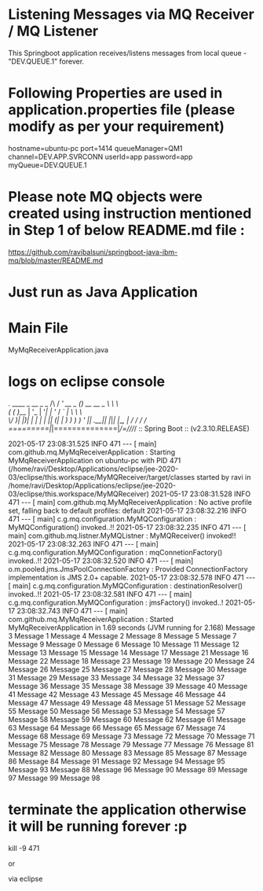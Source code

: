 # Listening Messages via MQ Receiver / MQ Listener

This Springboot application receives/listens messages from local queue - "DEV.QUEUE.1" forever.

# Following Properties are used in application.properties file (please modify as per your requirement)

hostname=ubuntu-pc
port=1414
queueManager=QM1
channel=DEV.APP.SVRCONN
userId=app
password=app
myQueue=DEV.QUEUE.1

# Please note MQ objects were created using instruction mentioned in Step 1 of below README.md file :

https://github.com/ravibalsuni/springboot-java-ibm-mq/blob/master/README.md


# Just run as Java Application

# Main File

MyMqReceiverApplication.java

# logs on eclipse console


  .   ____          _            __ _ _
 /\\ / ___'_ __ _ _(_)_ __  __ _ \ \ \ \
( ( )\___ | '_ | '_| | '_ \/ _` | \ \ \ \
 \\/  ___)| |_)| | | | | || (_| |  ) ) ) )
  '  |____| .__|_| |_|_| |_\__, | / / / /
 =========|_|==============|___/=/_/_/_/
 :: Spring Boot ::       (v2.3.10.RELEASE)

2021-05-17 23:08:31.525  INFO 471 --- [           main] com.github.mq.MyMqReceiverApplication    : Starting MyMqReceiverApplication on ubuntu-pc with PID 471 (/home/ravi/Desktop/Applications/eclipse/jee-2020-03/eclipse/this.workspace/MyMQReceiver/target/classes started by ravi in /home/ravi/Desktop/Applications/eclipse/jee-2020-03/eclipse/this.workspace/MyMQReceiver)
2021-05-17 23:08:31.528  INFO 471 --- [           main] com.github.mq.MyMqReceiverApplication    : No active profile set, falling back to default profiles: default
2021-05-17 23:08:32.216  INFO 471 --- [           main] c.g.mq.configuration.MyMQConfiguration   : MyMQConfiguration() invoked..!!
2021-05-17 23:08:32.235  INFO 471 --- [           main] com.github.mq.listner.MyMQListner        : MyMQReceiver() invoked!!
2021-05-17 23:08:32.263  INFO 471 --- [           main] c.g.mq.configuration.MyMQConfiguration   : mqConnetionFactory() invoked..!!
2021-05-17 23:08:32.520  INFO 471 --- [           main] o.m.pooled.jms.JmsPoolConnectionFactory  : Provided ConnectionFactory implementation is JMS 2.0+ capable.
2021-05-17 23:08:32.578  INFO 471 --- [           main] c.g.mq.configuration.MyMQConfiguration   : destinationResolver() invoked..!!
2021-05-17 23:08:32.581  INFO 471 --- [           main] c.g.mq.configuration.MyMQConfiguration   : jmsFactory() invoked..!
2021-05-17 23:08:32.743  INFO 471 --- [           main] com.github.mq.MyMqReceiverApplication    : Started MyMqReceiverApplication in 1.69 seconds (JVM running for 2.168)
Message 3
Message 1
Message 4
Message 2
Message 8
Message 5
Message 7
Message 9
Message 0
Message 6
Message 10
Message 11
Message 12
Message 13
Message 15
Message 14
Message 17
Message 21
Message 16
Message 22
Message 18
Message 23
Message 19
Message 20
Message 24
Message 26
Message 25
Message 27
Message 28
Message 30
Message 31
Message 29
Message 33
Message 34
Message 32
Message 37
Message 36
Message 35
Message 38
Message 39
Message 40
Message 41
Message 42
Message 43
Message 45
Message 46
Message 44
Message 47
Message 49
Message 48
Message 51
Message 52
Message 55
Message 50
Message 56
Message 53
Message 54
Message 57
Message 58
Message 59
Message 60
Message 62
Message 61
Message 63
Message 64
Message 66
Message 65
Message 67
Message 74
Message 68
Message 69
Message 73
Message 72
Message 70
Message 71
Message 75
Message 78
Message 79
Message 77
Message 76
Message 81
Message 82
Message 80
Message 83
Message 85
Message 87
Message 86
Message 84
Message 91
Message 92
Message 94
Message 95
Message 93
Message 88
Message 96
Message 90
Message 89
Message 97
Message 99
Message 98


# terminate the application otherwise it will be running forever :p

kill -9 471

or

via eclipse
